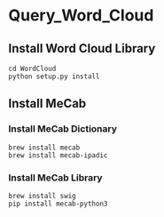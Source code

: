 # Query_Word_Cloud
## Install Word Cloud Library

```
cd WordCloud
python setup.py install
```

## Install MeCab
### Install MeCab Dictionary

```
brew install mecab
brew install mecab-ipadic
```

### Install MeCab Library

```
brew install swig
pip install mecab-python3
```
